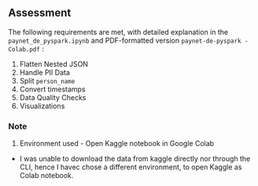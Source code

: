 ## Assessment

The following requirements are met, with detailed explanation in the `paynet_de_pyspark.ipynb` and PDF-formatted version `paynet-de-pyspark - Colab.pdf` :
1. Flatten Nested JSON
2. Handle PII Data
3. Split `person_name`
4. Convert timestamps
5. Data Quality Checks
6. Visualizations


### Note
1. Environment used - Open Kaggle notebook in Google Colab
- I was unable to download the data from kaggle directly nor through the CLI, hence I havec chose a different environment, to open Kaggle as Colab notebook.